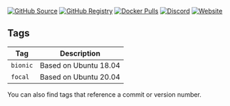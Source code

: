 [![GitHub Source](https://img.shields.io/badge/github-source-ffb64c?style=flat-square&logo=github&logoColor=white)](https://github.com/docker-hotio/docker-mono)
[![GitHub Registry](https://img.shields.io/badge/github-registry-ffb64c?style=flat-square&logo=github&logoColor=white)](https://github.com/users/hotio/packages/container/package/mono)
[![Docker Pulls](https://img.shields.io/docker/pulls/hotio/mono?color=ffb64c&style=flat-square&label=pulls&logo=docker&logoColor=white)](https://hub.docker.com/r/hotio/mono)
[![Discord](https://img.shields.io/discord/610068305893523457?style=flat-square&color=ffb64c&label=discord&logo=discord&logoColor=white)](https://hotio.dev/discord)
[![Website](https://img.shields.io/badge/website-hotio.dev-ffb64c?style=flat-square)](https://hotio.dev/containers/mono)

## Tags

| Tag        | Description           |
| -----------|-----------------------|
| `bionic`   | Based on Ubuntu 18.04 |
| `focal`    | Based on Ubuntu 20.04 |

You can also find tags that reference a commit or version number.
